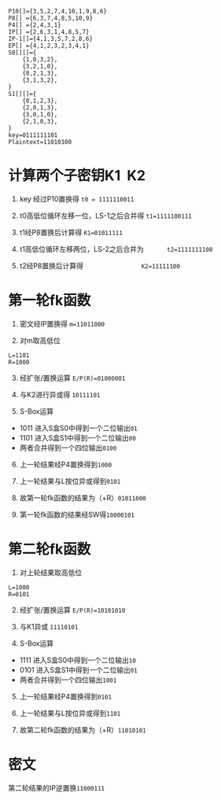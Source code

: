 ```
P10[]={3,5,2,7,4,10,1,9,8,6}
P8[] ={6,3,7,4,8,5,10,9}
P4[] ={2,4,3,1}
IP[] ={2,6,3,1,4,8,5,7}
IP-1[]={4,1,3,5,7,2,8,6}
EP[] ={4,1,2,3,2,3,4,1}
S0[][]={
	{1,0,3,2},
	{3,2,1,0},
	{0,2,1,3},
	{3,1,3,2},
}
S1[][]={
	{0,1,2,3},
	{2,0,1,3},
	{3,0,1,0},
	{2,1,0,3},
}
key=0111111101
Plaintext=11010100
```

# 计算两个子密钥K1  K2
1. key 经过P10置换得
```t0 = 1111110011```

2. t0高低位循环左移一位，LS-1之后合并得
```t1=1111100111```

3. t1经P8置换后计算得
```K1=01011111```

4. t1高低位循环左移两位，LS-2之后合并为           
```t2=1111111100```

5. t2经P8置换后计算得                             
```K2=11111100```

# 第一轮fk函数
1. 密文经IP置换得
```m=11011000```

2. 对m取高低位
```
L=1101
R=1000
```

3. 经扩张/置换运算
```E/P(R)=01000001```

4. 与K2进行异或得
```10111101```

5. S-Box运算
 * 1011 进入S盒S0中得到一个二位输出```01```
 * 1101 进入S盒S1中得到一个二位输出```00```
 * 两者合并得到一个四位输出```0100```

6. 上一轮结果经P4置换得到```1000```

7. 上一轮结果与L按位异或得到```0101```

8. 故第一轮fk函数的结果为（+R）```01011000```

9. 第一轮fk函数的结果经SW得```10000101```

# 第二轮fk函数
1. 对上轮结果取高低位
```
L=1000
R=0101
```
2. 经扩张/置换运算
```E/P(R)=10101010```

3. 与K1异或
```11110101```

4. S-Box运算
 * 1111 进入S盒S0中得到一个二位输出```10```
 * 0101 进入S盒S1中得到一个二位输出```01```
 * 两者合并得到一个四位输出```1001```

5. 上一轮结果经P4置换得到```0101```

6. 上一轮结果与L按位异或得到```1101```

7. 故第二轮fk函数的结果为（+R）```11010101```

# 密文
第二轮结果的IP逆置换```11000111```

